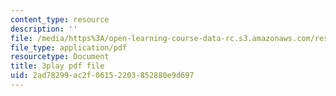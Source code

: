 ```yaml
---
content_type: resource
description: ''
file: /media/https%3A/open-learning-course-data-rc.s3.amazonaws.com/res-6-008-digital-signal-processing-spring-2011/2ad78299ac2f06152203852880e9d697_SMnPZzlgtXU.pdf
file_type: application/pdf
resourcetype: Document
title: 3play pdf file
uid: 2ad78299-ac2f-0615-2203-852880e9d697
---
```

